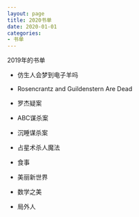 ```yaml
---
layout: page
title: 2020书单
date: 2020-01-01
categories: 
- 书单
---
```


2019年的书单

- 仿生人会梦到电子羊吗

- Rosencrantz and Guildenstern Are Dead 

- 罗杰疑案

- ABC谋杀案

- 沉睡谋杀案

- 占星术杀人魔法

- 食事

- 美丽新世界

- 数学之美

- 局外人

